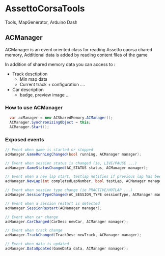 # AssettoCorsaTools
Tools, MapGenerator, Arduino Dash

## ACManager

ACManager is an event oriented class for reading Assetto caorsa chared memory, Additional data is added by reading content files of the game

In addition of shared memory data you can access to :
  - Track desctiption
    - Min map data
    - Current track + configuration ....
  - Car description
    - badge, preview image ... 

### How to use ACManager 

```csharp
  var acManager = new ACSharedMemory.ACManager();
  ACManager.SynchronizingObject = this;
  ACManager.Start();
```

### Exposed events 

```csharp
// Event when game is started or stopped
acManager.GameRunningChanged(bool running, ACManager manager);

// Event when session status is changed (ie, LIVE/PAUSE ...)
acManager.GameStatusChanged(AC_STATUS status, ACManager manager);

// Event when a new lap start, testlap notifies if previous lap has been taken by the game
acManager.NewLap(int completedLapNumber, bool testLap, ACManager manager);

// Event when session type change (ie PRACTIVE/HOTLAP ...)
acManager.SessionTypeChanged(AC_SESSION_TYPE sessionType, ACManager manager);

// Event when a session restart is detected
acManager.SessionRestart(ACManager manager);

// Event when car change
acManager.CarChanged(CarDesc newCar, ACManager manager);

// Event when track change
acManager.TrackChanged(TrackDesc newTrack, ACManager manager);

// Event when data is updated
acManager.DataUpdated(GameData data, ACManager manager);
```
